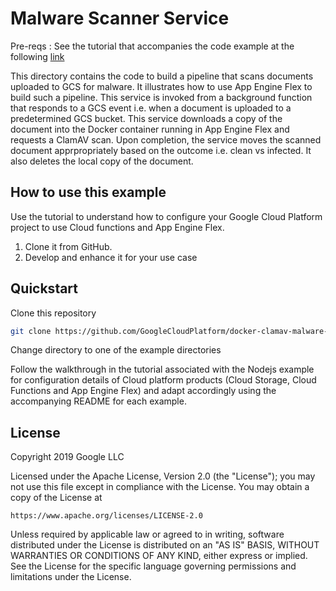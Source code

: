 # Malware Scanner Service

Pre-reqs : See the tutorial that accompanies the code example at the following [link](https://cloud.google.com/solutions/automating-malware-scanning-for-documents-uploaded-to-cloud-storage)

This directory contains the code to build a pipeline that scans documents
uploaded to GCS for malware. It illustrates how to use App Engine Flex to build
such a pipeline. This service is invoked from a background function that
responds to a GCS event i.e. when a document is uploaded to a predetermined GCS
bucket. This service downloads a copy of the document into the Docker container
running in App Engine Flex and requests a ClamAV scan. Upon completion, the
service moves the scanned document apprpropriately based on the outcome i.e.
clean vs infected. It also deletes the local copy of the document.

## How to use this example

Use the tutorial to understand how to configure your Google Cloud Platform
project to use Cloud functions and App Engine Flex.

1.  Clone it from GitHub.
2.  Develop and enhance it for your use case

## Quickstart

Clone this repository

```sh
git clone https://github.com/GoogleCloudPlatform/docker-clamav-malware-scanner.git
```

Change directory to one of the example directories

Follow the walkthrough in the tutorial associated with the Nodejs example for
configuration details of Cloud platform products (Cloud Storage, Cloud Functions
and App Engine Flex) and adapt accordingly using the accompanying README for
each example.

## License

Copyright 2019 Google LLC

Licensed under the Apache License, Version 2.0 (the "License"); you may not use
this file except in compliance with the License. You may obtain a copy of the
License at

    https://www.apache.org/licenses/LICENSE-2.0

Unless required by applicable law or agreed to in writing, software distributed
under the License is distributed on an "AS IS" BASIS, WITHOUT WARRANTIES OR
CONDITIONS OF ANY KIND, either express or implied. See the License for the
specific language governing permissions and limitations under the License.
